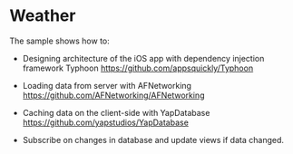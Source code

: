 # Weather

The sample shows how to:

- Designing architecture of the iOS app with dependency injection framework Typhoon
https://github.com/appsquickly/Typhoon

- Loading data from server with AFNetworking
https://github.com/AFNetworking/AFNetworking

- Caching data on the client-side with YapDatabase 
https://github.com/yapstudios/YapDatabase

- Subscribe on changes in database and update views if data changed.
